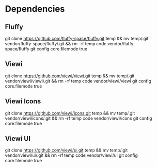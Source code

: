 # Dependencies

## Fluffy

git clone https://github.com/fluffy-space/fluffy.git temp && mv temp/.git vendor/fluffy-space/fluffy/.git && rm -rf temp
code vendor/fluffy-space/fluffy
git config core.filemode true

## Viewi

git clone https://github.com/viewi/viewi.git temp && mv temp/.git vendor/viewi/viewi/.git && rm -rf temp
code vendor/viewi/viewi
git config core.filemode true

## Viewi Icons

git clone https://github.com/viewi/icons.git temp && mv temp/.git vendor/viewi/icons/.git && rm -rf temp
code vendor/viewi/icons
git config core.filemode true

## Viewi UI

git clone https://github.com/viewi/ui.git temp && mv temp/.git vendor/viewi/ui/.git && rm -rf temp
code vendor/viewi/ui
git config core.filemode true
